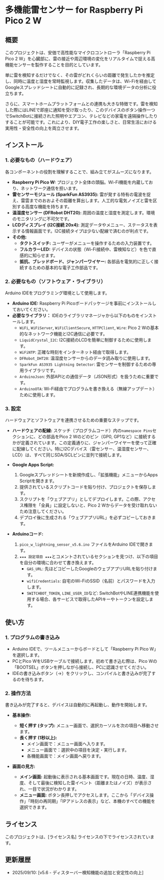 # 多機能雷センサー for Raspberry Pi Pico 2 W

## 概要

このプロジェクトは、安価で高性能なマイクロコントローラ「Raspberry Pi Pico 2 W」を心臓部に、雷の接近や周辺環境の変化をリアルタイムで捉える高機能センサーを製作することを目的としています。

単に雷を検知するだけでなく、その雷がどれくらいの距離で発生したかを推定し、同時に温度と湿度を常時監視します。収集したデータは、Wi-Fiを経由してGoogleスプレッドシートに自動的に記録され、長期的な環境データの分析に役立ちます。

さらに、スマートホームプラットフォームとの連携も大きな特徴です。雷を検知した際にはLINEで即座に通知を受け取ったり、このデバイスのボタン操作一つでSwitchBotに接続された照明やエアコン、テレビなどの家電を遠隔操作したりすることが可能です。これにより、DIY電子工作の楽しさと、日常生活における実用性・安全性の向上を両立させます。

## インストール

### 1. 必要なもの（ハードウェア）
各コンポーネントの役割を理解することで、組み立てがスムーズになります。

   * **Raspberry Pi Pico W:** プロジェクト全体の頭脳。Wi-Fi機能を内蔵しており、ネットワーク通信を担います。
   * **雷センサーモジュール (SparkFun AS3935):** 雷が発する特有の電波を捉え、雷雲までのおおよその距離を算出します。人工的な電気ノイズと雷を区別する高度な機能を持ちます。
   * **温湿度センサー (DFRobot DHT20):** 周囲の温度と湿度を測定します。環境のモニタリングに不可欠です。
   * **LCDディスプレイ (I2C接続 20x4):** 測定データやメニュー、ステータスを表示する情報画面です。I2C接続タイプは少ない配線で済むのが利点です。
   * **その他:**
     - **タクトスイッチ:** ユーザーがメニューを操作するための入力装置です。
     - **フルカラーLED:** デバイスの状態（Wi-Fi接続中、雷検知など）を色で直感的に知らせます。
     - **抵抗、ブレッドボード、ジャンパーワイヤー:** 各部品を電気的に正しく接続するための基本的な電子工作部品です。

### 2. 必要なもの（ソフトウェア・ライブラリ）
Arduino IDEをプログラミング環境として使用します。

   * **Arduino IDE:** Raspberry Pi Picoボードパッケージを事前にインストールしておいてください。
   * **必要なライブラリ：** IDEのライブラリマネージャから以下のものをインストールします。
     - `WiFi`, `WiFiServer`, `WiFiClientSecure`, `HTTPClient`, `Wire`: Pico 2 Wの基本的なネットワーク機能とI2C通信に必要です。
     - `LiquidCrystal_I2C`: I2C接続のLCDを簡単に制御するために使用します。
     - `WiFiNTP`: 正確な時刻をインターネット経由で取得します。
     - `DFRobot_DHT20`: 温湿度センサーからのデータ読み取りに使用します。
     - `SparkFun AS3935 Lightning Detector`: 雷センサーを制御するための専用ライブラリです。
     - `ArduinoJson`: 外部APIとの通信データ（JSON形式）を扱うために重要です。
     - `ArduinoOTA`: Wi-Fi経由でプログラムを書き換える（無線アップデート）ために使用します。

### 3. 設定
ハードウェアとソフトウェアを連携させるための重要なステップです。

   * **ハードウェアの配線:** スケッチ（プログラムコード）内の`namespace Pins`セクションに、どの部品をPico 2 Wのどのピン（GP0, GP1など）に接続するかが定義されています。この定義通りに、ジャンパーワイヤーを使って正確に配線してください。特にI2Cデバイス（雷センサー、温湿度センサー、LCD）は、すべて同じSDA/SCLピンに並列で接続します。

   * **Google Apps Script:**
     1. Googleスプレッドシートを新規作成し、「拡張機能」メニューからApps Scriptを開きます。
     2. 提供されているスクリプトコードを貼り付け、プロジェクトを保存します。
     3. スクリプトを「ウェブアプリ」としてデプロイします。この際、アクセス権限を「全員」に設定しないと、Pico 2 Wからデータを受け取れないため注意してください。
     4. デプロイ後に生成される「ウェブアプリURL」を必ずコピーしておきます。

   * **Arduinoコード:**
     1. `pico_w_lightning_sensor_v5.6.ino` ファイルをArduino IDEで開きます。
     2. `★★★ 設定項目 ★★★`とコメントされているセクションを見つけ、以下の項目を自分の環境に合わせて書き換えます。
        - `GAS_URL`: 先ほどコピーしたGoogleのウェブアプリURLを貼り付けます。
        - `wifiCredentials`: 自宅のWi-FiのSSID（名前）とパスワードを入力します。
        - `SWITCHBOT_TOKEN`, `LINE_USER_ID`など: SwitchBotやLINE連携機能を使用する場合、各サービスで取得したAPIキーやトークンを設定します。

## 使い方

### 1. プログラムの書き込み
   * Arduino IDEで、ツールメニューからボードとして「Raspberry Pi Pico W」を選択します。
   * PCとPico WをUSBケーブルで接続します。初めて書き込む際は、Pico Wの「BOOTSEL」ボタンを押しながら接続し、PCに認識させてください。
   * IDEの書き込みボタン（→）をクリックし、コンパイルと書き込みが完了するのを待ちます。

### 2. 操作方法
書き込みが完了すると、デバイスは自動的に再起動し、動作を開始します。

   * **基本操作:**
     - **短く押す (タップ):** メニュー画面で、選択カーソルを次の項目へ移動させます。
     - **長く押す (1秒以上):**
       - メイン画面で：メニュー画面へ入ります。
       - メニュー画面で：選択中の項目を決定・実行します。
       - 各機能画面で：メイン画面へ戻ります。

   * **画面の見方:**
     - **メイン画面:** 起動後に表示される基本画面です。現在の日時、温度、湿度、そして最後に検知した雷イベント（距離またはノイズ）が表示され、一目で状況がわかります。
     - **メニュー画面:** ボタン長押しでアクセスします。ここから「デバイス操作」「時刻の再同期」「IPアドレスの表示」など、本機のすべての機能を選択できます。

## ライセンス

このプロジェクトは、[ライセンス名] ライセンスの下でライセンスされています。

## 更新履歴

* 2025/09/10: [v5.6 - ディスターバー検知機能の追加と安定性の向上]
